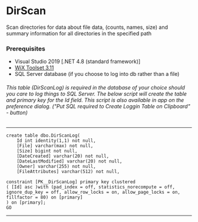 # DirScan
Scan directories for data about file data, (counts, names, size) and summary information for all directories in the specified path


### Prerequisites
- Visual Studio 2019 [.NET 4.8 (standard framework)]
- [WiX Toolset 3.11](https://wixtoolset.org/releases/)
- SQL Server database (if you choose to log into db rather than a file)
###### This table (DirScanLog) is required in the database of your choice should you care to log things to SQL Server. The below script will create the table and primary key for the Id field. This script is also available in app on the preference dialog. (<i>"Put SQL required to Create Loggin Table on Clipboard"</i> - button)
---
    create table dbo.DirScanLog(
        Id int identity(1,1) not null,
        [File] varchar(max) not null,
        [Size] bigint not null,
        [DateCreated] varchar(20) not null,
        [DateLastModified] varchar(20) not null,
        [Owner] varchar(255) not null,
        [FileAttributes] varchar(512) not null,

    constraint [PK__DirScanLog] primary key clustered 
    ( [Id] asc )with (pad_index = off, statistics_norecompute = off, ignore_dup_key = off, allow_row_locks = on, allow_page_locks = on, fillfactor = 80) on [primary]
    ) on [primary];
    GO
---
